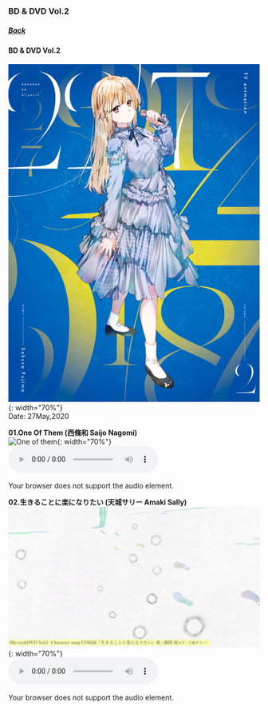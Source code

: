 ### BD & DVD Vol.2
##### [Back](Music_List.md)

#### BD & DVD Vol.2
![BDDVDVol2](../../Img/Music/BDDVDVol2.jpg){: width="70%"}  
Date: 27May,2020  

**01.One Of Them (西條和 Saijo Nagomi)**  
![One of them](../../Img/Music/BDDVDVol2_Miu.png){: width="70%"}  
<audio controls="controls">
  <source type="audio/mp3" src="../../Music/Character%20Songs/01.One%20of%20them.mp3"></source>
  <p>Your browser does not support the audio element.</p>
</audio>

**02.生きることに楽になりたい (天城サリー Amaki Sally)**  
![生きることに楽になりたい](../../Img/Music/BDDVDVol2_Sakura.png){: width="70%"}  
<audio controls="controls">
  <source type="audio/mp3" src="../../Music/Character%20Songs/02.生きることに楽になりたい.mp3"></source>
  <p>Your browser does not support the audio element.</p>
</audio>
